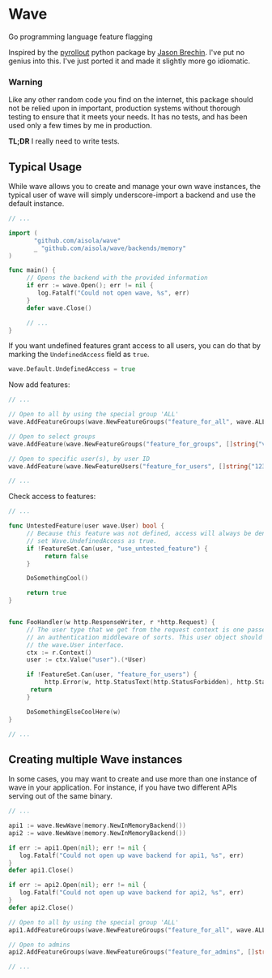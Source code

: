 Wave
====

Go programming language feature flagging

Inspired by the [pyrollout](https://github.com/brechin/pyrollout) python
package by [Jason Brechin](https://github.com/brechin). I've put no genius
into this. I've just ported it and made it slightly more go idiomatic.

### Warning

Like any other random code you find on the internet, this package should not be
relied upon in important, production systems without thorough testing to ensure
that it meets your needs. It has no tests, and has been used only a few times by
me in production.

**TL;DR** I really need to write tests.

## Typical Usage

While wave allows you to create and manage your own wave instances, the typical
user of wave will simply underscore-import a backend and use the default instance.

```go
// ...

import (
       "github.com/aisola/wave"
       _ "github.com/aisola/wave/backends/memory"
)

func main() {
     // Opens the backend with the provided information
     if err := wave.Open(); err != nil {
     	log.Fatalf("Could not open wave, %s", err)
     }
     defer wave.Close()

     // ...
}
```

If you want undefined features grant access to all users, you can do that by
marking the `UndefinedAccess` field as `true`.

```go
wave.Default.UndefinedAccess = true
```

Now add features:

```go
// ...

// Open to all by using the special group 'ALL'
wave.AddFeatureGroups(wave.NewFeatureGroups("feature_for_all", wave.ALL))

// Open to select groups
wave.AddFeature(wave.NewFeatureGroups("feature_for_groups", []string{"vip", "early-adopter"}))

// Open to specific user(s), by user ID
wave.AddFeature(wave.NewFeatureUsers("feature_for_users", []string{"123", "456", "789"}))

// ...
```

Check access to features:

```go
// ...

func UntestedFeature(user wave.User) bool {
     // Because this feature was not defined, access will always be denied, unless you've
     // set Wave.UndefinedAccess as true.
     if !FeatureSet.Can(user, "use_untested_feature") {
     	  return false
     }

     DoSomethingCool()

     return true
}


func FooHandler(w http.ResponseWriter, r *http.Request) {
     // The user type that we get from the request context is one passed in by
     // an authentication middleware of sorts. This user object should implement
     // the wave.User interface.
     ctx := r.Context()
     user := ctx.Value("user").(*User)

     if !FeatureSet.Can(user, "feature_for_users") {
     	  http.Error(w, http.StatusText(http.StatusForbidden), http.StatusForbidden)
	  return
     }

     DoSomethingElseCoolHere(w)
}

// ...
```

## Creating multiple Wave instances

In some cases, you may want to create and use more than one instance of wave in
your application. For instance, if you have two different APIs serving out of
the same binary.

```go
// ...

api1 := wave.NewWave(memory.NewInMemoryBackend())
api2 := wave.NewWave(memory.NewInMemoryBackend())

if err := api1.Open(nil); err != nil {
   log.Fatalf("Could not open up wave backend for api1, %s", err)
}
defer api1.Close()

if err := api2.Open(nil); err != nil {
   log.Fatalf("Could not open up wave backend for api2, %s", err)
}
defer api2.Close()

// Open to all by using the special group 'ALL'
api1.AddFeatureGroups(wave.NewFeatureGroups("feature_for_all", wave.ALL))

// Open to admins
api2.AddFeatureGroups(wave.NewFeatureGroups("feature_for_admins", []string{"admins"}))

// ...
```
